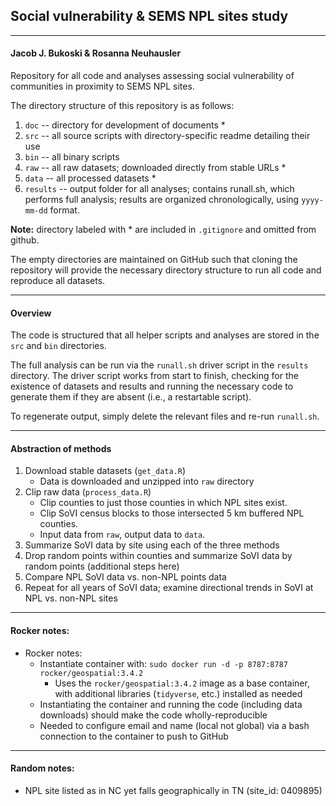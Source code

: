 ## Social vulnerability & SEMS NPL sites study

---

#### Jacob J. Bukoski & Rosanna Neuhausler

Repository for all code and analyses assessing social vulnerability of communities in proximity to SEMS NPL sites.

The directory structure of this repository is as follows:

  1. `doc` -- directory for development of documents *
  2. `src` -- all source scripts with directory-specific readme detailing their use
  3. `bin` -- all binary scripts
  4. `raw` -- all raw datasets; downloaded directly from stable URLs *
  5. `data` -- all processed datasets *
  6. `results` -- output folder for all analyses; contains runall.sh, which performs full analysis; results are organized chronologically, using `yyyy-mm-dd` format.
  
**Note:** directory labeled with * are included in `.gitignore` and omitted from github.

The empty directories are maintained on GitHub such that cloning the repository will provide the necessary directory structure to run all code and reproduce all datasets.

---

#### Overview

The code is structured that all helper scripts and analyses are stored in the `src` and `bin` directories.

The full analysis can be run via the `runall.sh` driver script in the `results` directory. The driver script works from start to finish, checking for the existence of datasets and results and running the necessary code to generate them if they are absent (i.e., a restartable script).

To regenerate output, simply delete the relevant files and re-run `runall.sh`.

---

#### Abstraction of methods

1. Download stable datasets (`get_data.R`)
    * Data is downloaded and unzipped into `raw` directory
2. Clip raw data (`process_data.R`)
    * Clip counties to just those counties in which NPL sites exist. 
    * Clip SoVI census blocks to those intersected 5 km buffered NPL counties.
    * Input data from `raw`, output data to `data`.
3. Summarize SoVI data by site using each of the three methods
4. Drop random points within counties and summarize SoVI data by random points (additional steps here)
5. Compare NPL SoVI data vs. non-NPL points data
6. Repeat for all years of SoVI data; examine directional trends in SoVI at NPL vs. non-NPL sites

---

#### Rocker notes:

- Rocker notes:
    * Instantiate container with: `sudo docker run -d -p 8787:8787 rocker/geospatial:3.4.2`
        * Uses the `rocker/geospatial:3.4.2` image as a base container, with additional libraries (`tidyverse`, etc.) installed as needed
    * Instantiating the container and running the code (including data downloads) should make the code wholly-reproducible
    * Needed to configure email and name (local not global) via a bash connection to the container to push to GitHub

---

#### Random notes:

- NPL site listed as in NC yet falls geographically in TN (site_id: 0409895)


